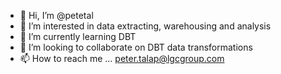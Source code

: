 - 👋 Hi, I’m @petetal
- 👀 I’m interested in data extracting, warehousing and analysis
- 🌱 I’m currently learning DBT
- 💞️ I’m looking to collaborate on DBT data transformations
- 📫 How to reach me ... peter.talap@lgcgroup.com

<!---
petetal/petetal is a ✨ special ✨ repository because its `README.md` (this file) appears on your GitHub profile.
You can click the Preview link to take a look at your changes.
--->
